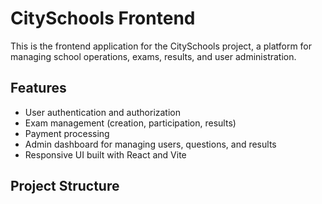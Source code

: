 # CitySchools Frontend

This is the frontend application for the CitySchools project, a platform for managing school operations, exams, results, and user administration.

## Features

- User authentication and authorization
- Exam management (creation, participation, results)
- Payment processing
- Admin dashboard for managing users, questions, and results
- Responsive UI built with React and Vite

## Project Structure
